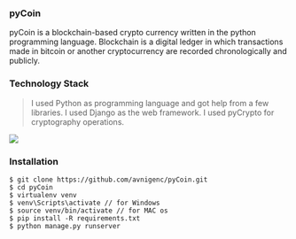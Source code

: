 ### pyCoin
pyCoin is a blockchain-based crypto currency written in the python programming language. Blockchain is a digital ledger in which transactions made in bitcoin or another cryptocurrency are recorded chronologically and publicly.




### Technology Stack

> I used Python as programming language and got help from a few libraries.
I used Django as the web framework.
I used pyCrypto for cryptography operations.

![](https://steemit-production-imageproxy-thumbnail.s3.amazonaws.com/U5dsLygGqDtmzh5YjFo24xqGxecd76m_1680x8400)

### Installation
```
$ git clone https://github.com/avnigenc/pyCoin.git
$ cd pyCoin
$ virtualenv venv
$ venv\Scripts\activate // for Windows
$ source venv/bin/activate // for MAC os
$ pip install -R requirements.txt
$ python manage.py runserver
```
